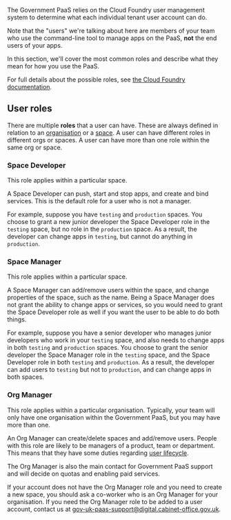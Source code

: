 The Government PaaS relies on the Cloud Foundry user management system to determine what each individual tenant user account can do.

Note that the "users" we're talking about here are members of your team who use the command-line tool to manage apps on the PaaS, **not** the end users of your apps.

In this section, we'll cover the most common roles and describe what they mean for how you use the PaaS.

For full details about the possible roles, see [the Cloud Foundry documentation](https://docs.cloudfoundry.org/concepts/roles.html).

## User roles

There are multiple **roles** that a user can have. These are always defined in relation to an [organisation](../deploying_apps/orgs_spaces_targets#organisations) or a [space](../deploying_apps/orgs_spaces_targets#spaces). A user can have different roles in different orgs or spaces. A user can have more than one role within the same org or space.


### Space Developer
This role applies within a particular space. 

A Space Developer can push, start and stop apps, and create and bind services. This is the default role for a user who is not a manager.

For example, suppose you have `testing` and `production` spaces. You choose to grant a new junior developer the Space Developer role in the `testing` space, but no role in the `production` space. As a result, the developer can change apps in `testing`, but cannot do anything in `production`.

### Space Manager
This role applies within a particular space. 

A Space Manager can add/remove users within the space, and change properties of the space, such as the name. Being a Space Manager does not grant the ability to change apps or services, so you would need to grant the Space Developer role as well if you want the user to be able to do both things.

For example, suppose you have a senior developer who manages junior developers who work in your `testing` space, and also needs to change apps in both `testing` and `production` spaces. You choose to grant the senior developer the Space Manager role in the `testing` space, and the Space Developer role in both `testing` and `production`. As a result, the developer can add users to `testing` but not to `production`, and can change apps in both spaces.

### Org Manager
This role applies within a particular organisation. Typically, your team will  only have one organisation within the Government PaaS, but you may have more than one.

An Org Manager can create/delete spaces and add/remove users. People with this role are likely to be managers of a product, team or department. This means that they have some duties regarding [user lifecycle](user_lifecycle.md). 

The Org Manager is also the main contact for Government PaaS support and will decide on quotas and enabling paid services.

If your account does not have the Org Manager role and you need to create a new space, you should ask a co-worker who is an Org Manager for your organisation. If you need the Org Manager role to be added to a user account, contact us at [gov-uk-paas-support@digital.cabinet-office.gov.uk](mailto:gov-uk-paas-support@digital.cabinet-office.gov.uk).
